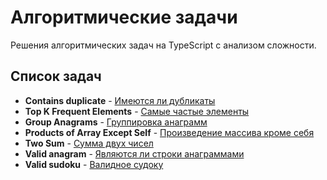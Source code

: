 # Алгоритмические задачи

Решения алгоритмических задач на TypeScript с анализом сложности.

## Список задач

- **Contains duplicate** - [Имеются ли дубликаты](./src/contains-duplicate)
- **Top K Frequent Elements** - [Cамыe частыe элементы](./src/frequent-elements)
- **Group Anagrams** - [Группировка анаграмм](./src/group-anagrams)
- **Products of Array Except Self** - [Произведение массива кроме себя](./src/products-of-array)
- **Two Sum** - [Сумма двух чисел](./src/two-sum)
- **Valid anagram** - [Являются ли строки анаграммами](./src/valid-anagram)
- **Valid sudoku** - [Валидное судоку](./src/valid-sudoku)
